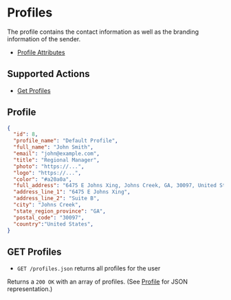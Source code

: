 # Profiles

The profile contains the contact information as well as the branding information of the sender.

* [Profile Attributes](#profile)

## Supported Actions

* [Get Profiles](#get-profiles)

## Profile

```json
{
  "id": 8,
  "profile_name": "Default Profile",
  "full_name": "John Smith",
  "email": "john@example.com",
  "title": "Regional Manager",
  "photo": "https://...",
  "logo": "https://...",
  "color": "#a20a0a",
  "full_address": "6475 E Johns Xing, Johns Creek, GA, 30097, United States",
  "address_line_1": "6475 E Johns Xing",
  "address_line_2": "Suite B",
  "city": "Johns Creek",
  "state_region_province": "GA",
  "postal_code": "30097",
  "country":"United States",
}
```

## GET Profiles

* ```GET /profiles.json``` returns all profiles for the user

Returns a ```200 OK``` with an array of profiles. (See [Profile](#profile) for JSON representation.)
